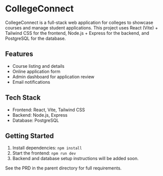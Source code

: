 # CollegeConnect

CollegeConnect is a full-stack web application for colleges to showcase courses and manage student applications. This project uses React (Vite) + Tailwind CSS for the frontend, Node.js + Express for the backend, and PostgreSQL for the database.

## Features
- Course listing and details
- Online application form
- Admin dashboard for application review
- Email notifications

## Tech Stack
- Frontend: React, Vite, Tailwind CSS
- Backend: Node.js, Express
- Database: PostgreSQL

## Getting Started
1. Install dependencies: `npm install`
2. Start the frontend: `npm run dev`
3. Backend and database setup instructions will be added soon.

See the PRD in the parent directory for full requirements.
